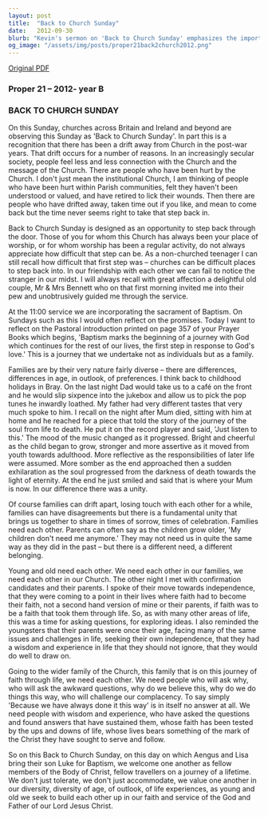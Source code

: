 ```yaml
---
layout: post
title:  "Back to Church Sunday"
date:   2012-09-30
blurb: "Kevin's sermon on 'Back to Church Sunday' emphasizes the importance of community and belonging within the church family. He reflects on the diverse nature of families and the church, and the need for both young and old to support each other in faith. The sermon also includes a personal anecdote about the impact of a kind couple on Kevin's own journey back to church."
og_image: "/assets/img/posts/proper21back2church2012.png"
---
```

[Original PDF](/assets/pdf/proper21back2church2012.pdf)    
### Proper 21 – 2012- year B
### BACK TO CHURCH SUNDAY

On this Sunday, churches across Britain and Ireland and beyond are observing this Sunday as 'Back to Church Sunday'. In part this is a recognition that there has been a drift away from Church in the post-war years. That drift occurs for a number of reasons. In an increasingly secular society, people feel less and less connection with the Church and the message of the Church. There are people who have been hurt by the Church. I don't just mean the institutional Church, I am thinking of people who have been hurt within Parish communities, felt they haven't been understood or valued, and have retired to lick their wounds. Then there are people who have drifted away, taken time out if you like, and mean to come back but the time never seems right to take that step back in.

Back to Church Sunday is designed as an opportunity to step back through the door. Those of you for whom this Church has always been your place of worship, or for whom worship has been a regular activity, do not always appreciate how difficult that step can be. As a non-churched teenager I can still recall how difficult that first step was – churches can be difficult places to step back into. In our friendship with each other we can fail to notice the stranger in our midst. I will always recall with great affection a delightful old couple, Mr & Mrs Bennett who on that first morning invited me into their pew and unobtrusively guided me through the service.

At the 11:00 service we are incorporating the sacrament of Baptism. On Sundays such as this I would often reflect on the promises. Today I want to reflect on the Pastoral introduction printed on page 357 of your Prayer Books which begins, 'Baptism marks the beginning of a journey with God which continues for the rest of our lives, the first step in response to God's love.' This is a journey that we undertake not as individuals but as a family.

Families are by their very nature fairly diverse – there are differences, differences in age, in outlook, of preferences. I think back to childhood holidays in Bray. On the last night Dad would take us to a café on the front and he would slip sixpence into the jukebox and allow us to pick the pop tunes he inwardly loathed. My father had very different tastes that very much spoke to him. I recall on the night after Mum died, sitting with him at home and he reached for a piece that told the story of the journey of the soul from life to death. He put it on the record player and said, 'Just listen to this.' The mood of the music changed as it progressed. Bright and cheerful as the child began to grow, stronger and more assertive as it moved from youth towards adulthood. More reflective as the responsibilities of later life were assumed. More somber as the end approached then a sudden exhilaration as the soul progressed from the darkness of death towards the light of eternity. At the end he just smiled and said that is where your Mum is now. In our difference there was a unity.

Of course families can drift apart, losing touch with each other for a while, families can have disagreements but there is a fundamental unity that brings us together to share in times of sorrow, times of celebration. Families need each other. Parents can often say as the children grow older, 'My children don't need me anymore.' They may not need us in quite the same way as they did in the past – but there is a different need, a different belonging.

Young and old need each other. We need each other in our families, we need each other in our Church. The other night I met with confirmation candidates and their parents. I spoke of their move towards independence, that they were coming to a point in their lives where faith had to become their faith, not a second hand version of mine or their parents, if faith was to be a faith that took them through life. So, as with many other areas of life, this was a time for asking questions, for exploring ideas. I also reminded the youngsters that their parents were once their age, facing many of the same issues and challenges in life, seeking their own independence, that they had a wisdom and experience in life that they should not ignore, that they would do well to draw on.

Going to the wider family of the Church, this family that is on this journey of faith through life, we need each other. We need people who will ask why, who will ask the awkward questions, why do we believe this, why do we do things this way, who will challenge our complacency. To say simply 'Because we have always done it this way' is in itself no answer at all. We need people with wisdom and experience, who have asked the questions and found answers that have sustained them, whose faith has been tested by the ups and downs of life, whose lives bears something of the mark of the Christ they have sought to serve and follow.

So on this Back to Church Sunday, on this day on which Aengus and Lisa bring their son Luke for Baptism, we welcome one another as fellow members of the Body of Christ, fellow travellers on a journey of a lifetime. We don't just tolerate, we don't just accommodate, we value one another in our diversity, diversity of age, of outlook, of life experiences, as young and old we seek to build each other up in our faith and service of the God and Father of our Lord Jesus Christ.
